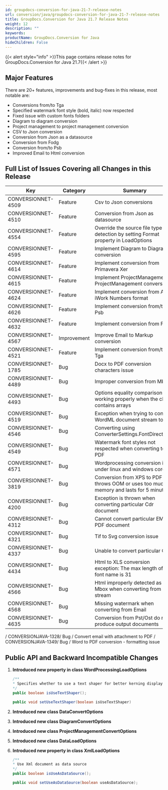 ```yaml
---
id: groupdocs-conversion-for-java-21-7-release-notes
url: conversion/java/groupdocs-conversion-for-java-21-7-release-notes
title: GroupDocs.Conversion for Java 21.7 Release Notes
weight: 12
description: ""
keywords:
productName: GroupDocs.Conversion for Java
hideChildren: False
---
```

{{< alert style="info" >}}This page contains release notes for GroupDocs.Conversion for Java 21.7{{< /alert >}}
## Major Features

There are 20+ features, improvements and bug-fixes in this release, most notable are:

*   Conversions from/to Tga
*   Specified watermark font style (bold, italic) now respected
*   Fixed issue with custom fonts folders
*   Diagram to diagram conversion
*   Project management to project management conversion
*   CSV to Json conversion
*   Conversion from Json as a datasource
*   Conversion from Fodg
*   Conversion from/to Psb
*   Improved Email to Html conversion



## Full List of Issues Covering all Changes in this Release

| Key | Category | Summary |
| --- | --- | --- |
| CONVERSIONNET-4509 | Feature | Csv to Json conversions |
| CONVERSIONNET-4510 | Feature | Conversion from Json as datasource |
| CONVERSIONNET-4554 | Feature | Override the source file type detection by setting Format property in LoadOptions |
| CONVERSIONNET-4595 | Feature | Implement Diagram to Diagram conversion |
| CONVERSIONNET-4614 | Feature | Implement conversion from Primavera Xer |
| CONVERSIONNET-4615 | Feature | Implement ProjectManagement to ProjectManagement conversion |
| CONVERSIONNET-4624 | Feature | Implement conversion from Apple iWork Numbers format |
| CONVERSIONNET-4626 | Feature | Implement conversion from/to Psb |
| CONVERSIONNET-4632 | Feature | Implement conversion from Fodg |
| CONVERSIONNET-4567 | Improvement | Improve Email to Markup conversion |
| CONVERSIONNET-4521 | Feature | Implement conversion from/to Tga |
| CONVERSIONNET-1785 | Bug | Docx to PDF conversion characters issue |
| CONVERSIONNET-4489 | Bug | Improper conversion from Mbox |
| CONVERSIONNET-4493 | Bug | Options equality comparison not working properly when the class contains arrays |
| CONVERSIONNET-4519 | Bug | Exception when trying to convert WordML document stream to PDF |
| CONVERSIONNET-4546 | Bug | Converting using ConverterSettings.FontDirectories |
| CONVERSIONNET-4549 | Bug | Watermark font styles not respected when converting to PDF |
| CONVERSIONNET-4571 | Bug | Wordprocessing conversion issue under linux and windows core |
| CONVERSIONNET-3819 | Bug | Conversion from XPS to PDF throws OOM or uses too much memory and lasts for 5 minutes |
| CONVERSIONNET-4200 | Bug | Exception is thrown when converting particular Cdr document |
| CONVERSIONNET-4312 | Bug | Cannot convert particular EMF to PDF document |
| CONVERSIONNET-4321 | Bug | Tif to Svg conversion issue |
| CONVERSIONNET-4337 | Bug | Unable to convert particular Gif |
| CONVERSIONNET-4434 | Bug | Html to XLS conversion exception: The max length of the font name is 31 |
| CONVERSIONNET-4566 | Bug | Html improperly detected as Mbox when converting from stream |
| CONVERSIONNET-4568 | Bug | Missing watermark when converting from Email |
| CONVERSIONNET-4635 | Bug | Conversion from Pst/Ost do not produce output documents |
/ CONVERSIONJAVA-1328/ Bug / Convert email with attachment to PDF
/ CONVERSIONJAVA-1349/ Bug / Word to PDF conversion - formatting issue

## Public API and Backward Incompatible Changes

1.  **Introduced new property in class WordProcessingLoadOptions**

    ```java
    /**
    * Specifies whether to use a text shaper for better kerning display. Default is false.
    */ 
    public boolean isUseTextShaper();
    
    public void setUseTextShaper(boolean isUseTextShaper)
    ```
2.  **Introduced new class DataConvertOptions**
3.  **Introduced new class DiagramConvertOptions**
4.  **Introduced new class ProjectManagementConvertOptions**
5.  **Introduced new class DataLoadOptions**
6.  **Introduced new property in class XmlLoadOptions**

    ```java
    /**
    * Use Xml document as data source
    */
    public boolean isUseAsDataSource();
    
    public void setUseAsDataSource(boolean useAsDataSource);
    ```
